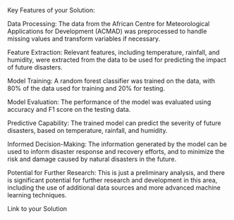Key Features of your Solution:

Data Processing: The data from the African Centre for Meteorological Applications for Development (ACMAD) was preprocessed to handle missing values and transform variables if necessary.

Feature Extraction: Relevant features, including temperature, rainfall, and humidity, were extracted from the data to be used for predicting the impact of future disasters.

Model Training: A random forest classifier was trained on the data, with 80% of the data used for training and 20% for testing.

Model Evaluation: The performance of the model was evaluated using accuracy and F1 score on the testing data.

Predictive Capability: The trained model can predict the severity of future disasters, based on temperature, rainfall, and humidity.

Informed Decision-Making: The information generated by the model can be used to inform disaster response and recovery efforts, and to minimize the risk and damage caused by natural disasters in the future.

Potential for Further Research: This is just a preliminary analysis, and there is significant potential for further research and development in this area, including the use of additional data sources and more advanced machine learning techniques.

Link to your Solution
